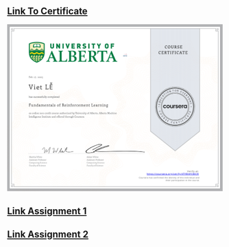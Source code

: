 ## [Link To Certificate](https://coursera.org/share/e920f8e28ddbfc51baa78b54b5689b81)
<img src="Coursera 4TY8I4FCBICR.png">

## [Link Assignment 1](https://coursera.org/share/e920f8e28ddbfc51baa78b54b5689b81)

## [Link Assignment 2](https://coursera.org/share/e920f8e28ddbfc51baa78b54b5689b81)